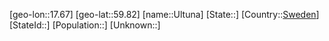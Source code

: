 ﻿---
location: [59.82,17.67]
type: City
tags:
- geo/City


SpocWebEntityId: 35106
isDeleted: false
confidential: public

---
[geo-lon::17.67]
[geo-lat::59.82]
[name::Ultuna]
[State::]
[Country::[Sweden](geo/Continent/Europe/Sweden.md)]
[StateId::]
[Population::]
[Unknown::]

